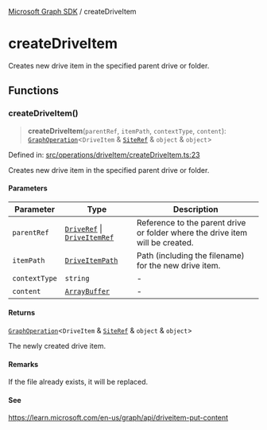 [Microsoft Graph SDK](README.md) / createDriveItem

# createDriveItem

Creates new drive item in the specified parent drive or folder.

## Functions

### createDriveItem()

> **createDriveItem**(`parentRef`, `itemPath`, `contextType`, `content`): [`GraphOperation`](GraphOperation.md#graphoperation)\<`DriveItem` & [`SiteRef`](Site-1.md#siteref) & `object` & `object`\>

Defined in: [src/operations/driveItem/createDriveItem.ts:23](https://github.com/Future-Secure-AI/microsoft-graph/blob/main/src/operations/driveItem/createDriveItem.ts#L23)

Creates new drive item in the specified parent drive or folder.

#### Parameters

| Parameter | Type | Description |
| ------ | ------ | ------ |
| `parentRef` | [`DriveRef`](Drive-1.md#driveref) \| [`DriveItemRef`](DriveItem-1.md#driveitemref) | Reference to the parent drive or folder where the drive item will be created. |
| `itemPath` | [`DriveItemPath`](DriveItem-1.md#driveitempath) | Path (including the filename) for the new drive item. |
| `contextType` | `string` | - |
| `content` | [`ArrayBuffer`](https://developer.mozilla.org/docs/Web/JavaScript/Reference/Global_Objects/ArrayBuffer) | - |

#### Returns

[`GraphOperation`](GraphOperation.md#graphoperation)\<`DriveItem` & [`SiteRef`](Site-1.md#siteref) & `object` & `object`\>

The newly created drive item.

#### Remarks

If the file already exists, it will be replaced.

#### See

https://learn.microsoft.com/en-us/graph/api/driveitem-put-content
